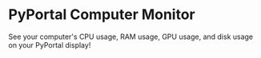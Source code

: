 # PyPortal Computer Monitor
See your computer's CPU usage, RAM usage, GPU usage, and disk usage on your PyPortal display!
